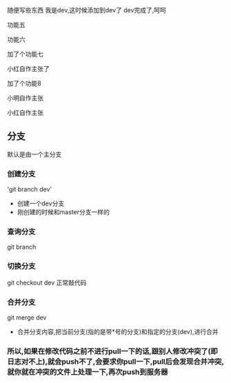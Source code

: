 随便写些东西
我是dev,这时候添加到dev了
dev完成了,呵呵

功能五 

功能六

加了个功能七

小红自作主张了

加了个功能8


小明自作主张

小红自作主张


## 分支
默认是由一个主分支
### 创建分支
'git branch dev'
   + 创建一个dev分支
   + 刚创建的时候和master分支一样的

### 查询分支
git branch
### 切换分支
git checkout dev
正常敲代码

### 合并分支
git merge dev
+ 合并分支内容,把当前分支(指的是带*号的分支)和指定的分支(dev),进行合并


### 所以,如果在修改代码之前不进行pull一下的话,跟别人修改冲突了(即日志对不上),就会push不了,会要求你pull一下,pull后会发现合并冲突,就你就在冲突的文件上处理一下,再次push到服务器